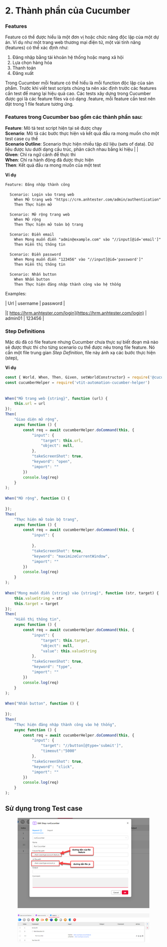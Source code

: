 # 2. Thành phần của Cucumber

### Features <a href="#features-5" id="features-5"></a>

Feature có thể được hiểu là một đơn vị hoặc chức năng độc lập của một dự án. Ví dụ như một trang web thương mại điện tử, một vài tính năng (features) có thể xác định như:

1. Đăng nhập bằng tài khoản hệ thống hoặc mạng xã hội
2. Lựa chọn hàng hóa
3. Thanh toán
4. Đăng xuất

Trong Cucumber mỗi feature có thể hiểu là mỗi function độc lập của sản phẩm. Trước khi viết test scripts chúng ta nên xác định trước các features cần test để mang lại hiệu quả cao. Các tests xây dựng trong Cucumber được gọi là các feature files và có dạng .feature, mỗi feature cần test nên đặt trong 1 file feature tương ứng.

### **Features trong Cucumber bao gồm các thành phần sau:**

**Feature**: Mô tả test script hiện tại sẽ được chạy\
**Scenario**: Mô tả các bước thực hiện và kết quả đầu ra mong muốn cho một test case cụ thể\
**Scenario Outline**: Scenario thực hiện nhiều tập dữ liệu (sets of data). Dữ liệu được lưu dưới dạng cấu trúc, phân cách nhau bằng kí hiệu | | \
**Given**: Chỉ ra ngữ cảnh để thực thi \
**When**: Chỉ ra hành động đã được thực hiện \
**Then**: Kết quả đầu ra mong muốn của một test

**Ví dụ**

```
Feature: Đăng nhập thành công

  Scenario: Login vào trang web
    When Mở trang web "https://crm.anhtester.com/admin/authentication"
    Then Thực hiện mở

  Scenario: Mở rộng trang web
    When Mở rộng
    Then Thực hiện mở toàn bộ trang 
    
  Scenario: Điền email
    When Mong muốn điền "admin@example.com" vào "//input[@id='email']"
    Then Hiển thị thông tin 

  Scenario: Điền password
    When Mong muốn điền "123456" vào "//input[@id='password']"
    Then Hiển thị thông tin 

  Scenario: Nhấn button
    When Nhấn button 
    Then Thực hiện đăng nhập thành công vào hệ thống
```

Examples:&#x20;

\|  Url                                                       | username   |  password   |

|[ https://hrm.anhtester.com/login](https://hrm.anhtester.com/login)  | admin01     |   123456       |

### **Step Definitions** <a href="#step-definitions-6" id="step-definitions-6"></a>

Mặc dù đã có file feature nhưng Cucumber chưa thực sự biết đoạn mã nào sẽ được thực thi cho từng scenario cụ thể được nêu trong file feature. Nó cần một file trung gian _Step Definition_, file này ánh xạ các bước thực hiện (step),

**Ví dụ**

```javascript
const { World, When, Then, Given, setWorldConstructor} = require('@cucumber/cucumber');
const cucumberHelper = require('vtit-automation-cucumber-helper')


When("Mở trang web {string}", function (url) {
    this.url = url
});
Then(
    "Giao diện mở rộng",
    async function () {
        const req = await cucumberHelper.doCommand(this, {
            "input": {
                "target": this.url,
                "object": null,
            },
            "takeScreenShot": true,
            "keyword": "open",
            "import": ""
        })
        console.log(req)
    }
);

When("Mở rộng", function () {
   
});
Then(
    "Thực hiện mở toàn bộ trang",
    async function () {
        const req = await cucumberHelper.doCommand(this, {
            "input": {
                
            },
            "takeScreenShot": true,
            "keyword": "maximizeCurrentWindow",
            "import": ""
        })
        console.log(req)
    }
);

When("Mong muốn điền {string} vào {string}", function (str, target) {
    this.valueString = str
    this.target = target
});
Then(
    "Hiển thị thông tin",
    async function () {
        const req = await cucumberHelper.doCommand(this, {
            "input": {
                "target": this.target,
                "object": null,
                "value": this.valueString
            },
            "takeScreenShot": true,
            "keyword": "type",
            "import": ""
        })
        console.log(req)
    }
);

When("Nhấn button", function () {
    
});
Then(
    "Thực hiện đăng nhập thành công vào hệ thống",
    async function () {
        const req = await cucumberHelper.doCommand(this, {
            "input": {
                "target": "//button[@type='submit']",
                "timeout":"5000"
            },
            "takeScreenShot": true,
            "keyword": "click",
            "import": ""
        })
        console.log(req)
    }
);
```

## **Sử dụng trong Test case**

<figure><img src="../.gitbook/assets/image (275).png" alt=""><figcaption></figcaption></figure>

<figure><img src="../.gitbook/assets/image (276).png" alt=""><figcaption></figcaption></figure>

